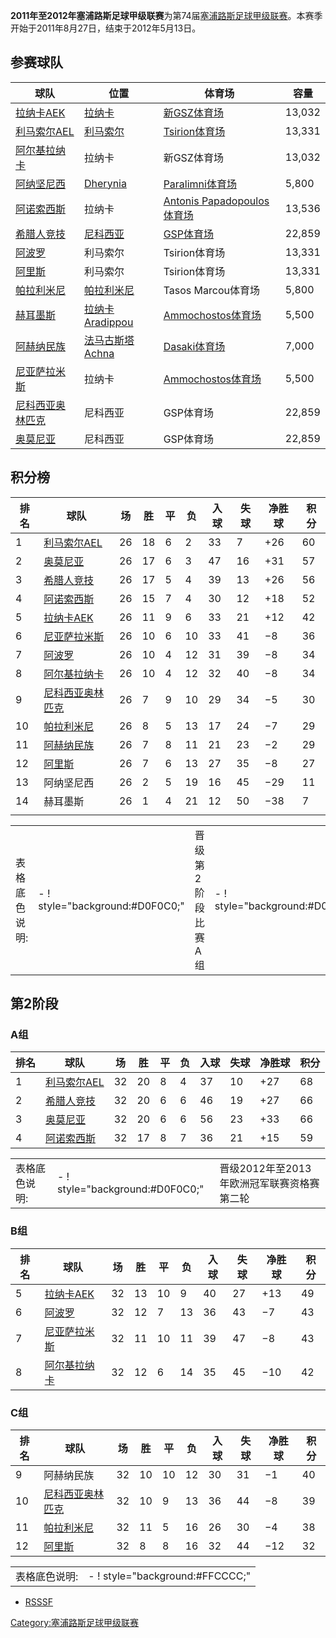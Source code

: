 **2011年至2012年塞浦路斯足球甲级联赛**为第74届[塞浦路斯足球甲级联赛](https://zh.wikipedia.org/wiki/塞浦路斯足球甲级联赛 "wikilink")。本赛季开始于2011年8月27日，结束于2012年5月13日。

## 参赛球队

| 球队                                                               | 位置                                                                                                             | 体育场                                                                                         | 容量     |
| ---------------------------------------------------------------- | -------------------------------------------------------------------------------------------------------------- | ------------------------------------------------------------------------------------------- | ------ |
| [拉纳卡AEK](https://zh.wikipedia.org/wiki/拉纳卡AEK "wikilink")        | [拉纳卡](../Page/拉纳卡.md "wikilink")                                                                               | [新GSZ体育场](https://zh.wikipedia.org/wiki/新GSZ体育场 "wikilink")                                 | 13,032 |
| [利马索尔AEL](https://zh.wikipedia.org/wiki/利马索尔AEL "wikilink")      | [利马索尔](../Page/利马索尔.md "wikilink")                                                                             | [Tsirion体育场](https://zh.wikipedia.org/wiki/Tsirion体育场 "wikilink")                           | 13,331 |
| [阿尔基拉纳卡](https://zh.wikipedia.org/wiki/阿尔基拉纳卡 "wikilink")        | 拉纳卡                                                                                                            | 新GSZ体育场                                                                                     | 13,032 |
| [阿纳坚尼西](https://zh.wikipedia.org/wiki/阿纳坚尼西 "wikilink")          | [Dherynia](https://zh.wikipedia.org/wiki/Dherynia "wikilink")                                                  | [Paralimni体育场](https://zh.wikipedia.org/wiki/Paralimni体育场 "wikilink")                       | 5,800  |
| [阿诺索西斯](https://zh.wikipedia.org/wiki/阿诺索西斯足球俱乐部 "wikilink")     | 拉纳卡                                                                                                            | [Antonis Papadopoulos体育场](https://zh.wikipedia.org/wiki/Antonis_Papadopoulos体育场 "wikilink") | 13,536 |
| [希腊人竞技](../Page/尼科西亚希腊人竞技足球俱乐部.md "wikilink")                    | [尼科西亚](../Page/尼科西亚.md "wikilink")                                                                             | [GSP体育场](https://zh.wikipedia.org/wiki/GSP体育场 "wikilink")                                   | 22,859 |
| [阿波罗](https://zh.wikipedia.org/wiki/阿波罗足球俱乐部 "wikilink")         | 利马索尔                                                                                                           | Tsirion体育场                                                                                  | 13,331 |
| [阿里斯](https://zh.wikipedia.org/wiki/阿里斯足球俱乐部 "wikilink")         | 利马索尔                                                                                                           | Tsirion体育场                                                                                  | 13,331 |
| [帕拉利米尼](https://zh.wikipedia.org/wiki/帕拉利米尼竞技联盟足球俱乐部 "wikilink") | [帕拉利米尼](https://zh.wikipedia.org/wiki/帕拉利米尼 "wikilink")                                                        | Tasos Marcou体育场                                                                             | 5,800  |
| [赫耳墨斯](../Page/赫耳墨斯.md "wikilink")                               | [拉纳卡](../Page/拉纳卡.md "wikilink")[Aradippou](https://zh.wikipedia.org/wiki/Aradippou "wikilink")                | [Ammochostos体育场](https://zh.wikipedia.org/wiki/Ammochostos体育场 "wikilink")                   | 5,500  |
| [阿赫纳民族](https://zh.wikipedia.org/wiki/阿赫纳民族 "wikilink")          | [法马古斯塔](https://zh.wikipedia.org/wiki/法马古斯塔 "wikilink")[Achna](https://zh.wikipedia.org/wiki/Achna "wikilink") | [Dasaki体育场](https://zh.wikipedia.org/wiki/Dasaki体育场 "wikilink")                             | 7,000  |
| [尼亚萨拉米斯](https://zh.wikipedia.org/wiki/尼亚萨拉米斯足球俱乐部 "wikilink")   | 拉纳卡                                                                                                            | [Ammochostos体育场](https://zh.wikipedia.org/wiki/Ammochostos体育场 "wikilink")                   | 5,500  |
| [尼科西亚奥林匹克](../Page/尼科西亚奥林匹克.md "wikilink")                       | 尼科西亚                                                                                                           | GSP体育场                                                                                      | 22,859 |
| [奥莫尼亚](https://zh.wikipedia.org/wiki/奥莫尼亚竞技俱乐部 "wikilink")       | 尼科西亚                                                                                                           | GSP体育场                                                                                      | 22,859 |

## 积分榜

| 排名 | 球队                                                               | 场  | 胜  | 平 | 负  | 入球 | 失球 | 净胜球  | 积分 |
| -- | ---------------------------------------------------------------- | -- | -- | - | -- | -- | -- | ---- | -- |
| 1  | [利马索尔AEL](https://zh.wikipedia.org/wiki/利马索尔AEL "wikilink")      | 26 | 18 | 6 | 2  | 33 | 7  | \+26 | 60 |
| 2  | [奥莫尼亚](https://zh.wikipedia.org/wiki/奥莫尼亚竞技俱乐部 "wikilink")       | 26 | 17 | 6 | 3  | 47 | 16 | \+31 | 57 |
| 3  | [希腊人竞技](../Page/尼科西亚希腊人竞技足球俱乐部.md "wikilink")                    | 26 | 17 | 5 | 4  | 39 | 13 | \+26 | 56 |
| 4  | [阿诺索西斯](https://zh.wikipedia.org/wiki/阿诺索西斯足球俱乐部 "wikilink")     | 26 | 15 | 7 | 4  | 30 | 12 | \+18 | 52 |
| 5  | [拉纳卡AEK](https://zh.wikipedia.org/wiki/拉纳卡AEK "wikilink")        | 26 | 11 | 9 | 6  | 33 | 21 | \+12 | 42 |
| 6  | [尼亚萨拉米斯](https://zh.wikipedia.org/wiki/尼亚萨拉米斯足球俱乐部 "wikilink")   | 26 | 10 | 6 | 10 | 33 | 41 | −8   | 36 |
| 7  | [阿波罗](https://zh.wikipedia.org/wiki/阿波罗足球俱乐部 "wikilink")         | 26 | 10 | 4 | 12 | 31 | 39 | −8   | 34 |
| 8  | [阿尔基拉纳卡](https://zh.wikipedia.org/wiki/阿尔基拉纳卡足球俱乐部 "wikilink")   | 26 | 10 | 4 | 12 | 32 | 40 | −8   | 34 |
| 9  | [尼科西亚奥林匹克](../Page/尼科西亚奥林匹克.md "wikilink")                       | 26 | 7  | 9 | 10 | 29 | 34 | −5   | 30 |
| 10 | [帕拉利米尼](https://zh.wikipedia.org/wiki/帕拉利米尼竞技联盟足球俱乐部 "wikilink") | 26 | 8  | 5 | 13 | 17 | 24 | −7   | 29 |
| 11 | [阿赫纳民族](https://zh.wikipedia.org/wiki/阿赫纳民族 "wikilink")          | 26 | 7  | 8 | 11 | 21 | 23 | −2   | 29 |
| 12 | [阿里斯](https://zh.wikipedia.org/wiki/阿里斯足球俱乐部 "wikilink")         | 26 | 7  | 6 | 13 | 27 | 35 | −8   | 27 |
| 13 | 阿纳坚尼西                                                            | 26 | 2  | 5 | 19 | 16 | 45 | −29  | 11 |
| 14 | 赫耳墨斯                                                             | 26 | 1  | 4 | 21 | 12 | 50 | −38  | 7  |
|    |                                                                  |    |    |   |    |    |    |      |    |

|                                            |                                               |                                               |                                               |      |
| ------------------------------------------ | --------------------------------------------- | --------------------------------------------- | --------------------------------------------- | ---- |
| 表格底色说明: |- \! style="background:\#D0F0C0;" | 晋级第2阶段比赛A组 |- \! style="background:\#D0D0C0;" | 晋级第2阶段比赛B组 |- \! style="background:\#FFFF88;" | 晋级第2阶段比赛C组 |- \! style="background:\#FFCCCC;" | 直接降级 |

## 第2阶段

### A组

| 排名 | 球队                                                           | 场  | 胜  | 平 | 负 | 入球 | 失球 | 净胜球  | 积分 |
| -- | ------------------------------------------------------------ | -- | -- | - | - | -- | -- | ---- | -- |
| 1  | [利马索尔AEL](https://zh.wikipedia.org/wiki/利马索尔AEL "wikilink")  | 32 | 20 | 8 | 4 | 37 | 10 | \+27 | 68 |
| 2  | [希腊人竞技](../Page/尼科西亚希腊人竞技足球俱乐部.md "wikilink")                | 32 | 20 | 6 | 6 | 46 | 19 | \+27 | 66 |
| 3  | [奥莫尼亚](https://zh.wikipedia.org/wiki/奥莫尼亚竞技俱乐部 "wikilink")   | 32 | 20 | 6 | 6 | 56 | 23 | \+33 | 66 |
| 4  | [阿诺索西斯](https://zh.wikipedia.org/wiki/阿诺索西斯足球俱乐部 "wikilink") | 32 | 17 | 8 | 7 | 36 | 21 | \+15 | 59 |

|                                            |                                                              |                      |
| ------------------------------------------ | ------------------------------------------------------------ | -------------------- |
| 表格底色说明: |- \! style="background:\#D0F0C0;" | 晋级2012年至2013年欧洲冠军联赛资格赛第二轮 |- \! style="background:\#A9ECFF;" | 晋级2012年至2013年欧洲联赛资格赛 |

### B组

| 排名 | 球队                                                             | 场  | 胜  | 平  | 负  | 入球 | 失球 | 净胜球  | 积分 |
| -- | -------------------------------------------------------------- | -- | -- | -- | -- | -- | -- | ---- | -- |
| 5  | [拉纳卡AEK](https://zh.wikipedia.org/wiki/拉纳卡AEK "wikilink")      | 32 | 13 | 10 | 9  | 40 | 27 | \+13 | 49 |
| 6  | [阿波罗](https://zh.wikipedia.org/wiki/阿波罗足球俱乐部 "wikilink")       | 32 | 12 | 7  | 13 | 36 | 43 | −7   | 43 |
| 7  | [尼亚萨拉米斯](https://zh.wikipedia.org/wiki/尼亚萨拉米斯足球俱乐部 "wikilink") | 32 | 11 | 10 | 11 | 39 | 47 | −8   | 43 |
| 8  | [阿尔基拉纳卡](https://zh.wikipedia.org/wiki/阿尔基拉纳卡足球俱乐部 "wikilink") | 32 | 12 | 6  | 14 | 35 | 45 | −10  | 42 |

### C组

| 排名 | 球队                                                               | 场  | 胜  | 平  | 负  | 入球 | 失球 | 净胜球 | 积分 |
| -- | ---------------------------------------------------------------- | -- | -- | -- | -- | -- | -- | --- | -- |
| 9  | 阿赫纳民族                                                            | 32 | 10 | 10 | 12 | 30 | 31 | −1  | 40 |
| 10 | [尼科西亚奥林匹克](../Page/尼科西亚奥林匹克.md "wikilink")                       | 32 | 10 | 9  | 13 | 36 | 44 | −8  | 39 |
| 11 | [帕拉利米尼](https://zh.wikipedia.org/wiki/帕拉利米尼竞技联盟足球俱乐部 "wikilink") | 32 | 11 | 5  | 16 | 26 | 30 | −4  | 38 |
| 12 | [阿里斯](https://zh.wikipedia.org/wiki/阿里斯足球俱乐部 "wikilink")         | 32 | 8  | 8  | 16 | 32 | 44 | −12 | 32 |

|                                            |        |
| ------------------------------------------ | ------ |
| 表格底色说明: |- \! style="background:\#FFCCCC;" | 降级乙级联赛 |

  - [RSSSF](http://www.rsssf.com/tablesc/cyp2012.html#first)

[Category:塞浦路斯足球甲级联赛](https://zh.wikipedia.org/wiki/Category:塞浦路斯足球甲级联赛 "wikilink")